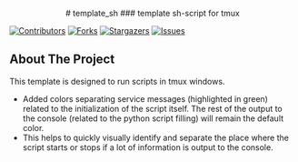 <p align="center">
# template_sh
### template sh-script for tmux
</p>

[![Contributors][contributors-shield]][contributors-url]
[![Forks][forks-shield]][forks-url]
[![Stargazers][stars-shield]][stars-url]
[![Issues][issues-shield]][issues-url]


<!-- ABOUT THE PROJECT -->
## About The Project

This template is designed to run scripts in tmux windows. 
* Added colors separating service messages (highlighted in green) related to the initialization of the script itself. The rest of the output to the console (related to the python script filling) will remain the default color.
* This helps to quickly visually identify and separate the place where the script starts or stops if a lot of information is output to the console.




[contributors-shield]:  https://img.shields.io/github/contributors/ArtemXYZ/template_sh.svg?style=for-the-badge
[contributors-url]: https://github.com/ArtemXYZ/template_sh/graphs/contributors
[forks-shield]: https://img.shields.io/github/forks/ArtemXYZ/template_sh.svg?style=for-the-badge
[forks-url]: https://github.com/ArtemXYZ/template_sh/network/members
[stars-shield]: https://img.shields.io/github/stars/ArtemXYZ/template_sh.svg?style=for-the-badge
[stars-url]: https://github.com/ArtemXYZ/template_sh/stargazers
[issues-shield]: https://img.shields.io/github/issues/ArtemXYZ/template_sh.svg?style=for-the-badge
[issues-url]: https://github.com/ArtemXYZ/template_sh/issues
